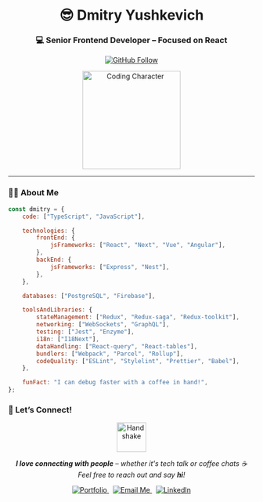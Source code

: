 <h1 align="center">😎 Dmitry Yushkevich</h1>
<h3 align="center">💻 Senior Frontend Developer – Focused on <strong>React</strong></h3>

<p align="center">
  <a href="https://github.com/DmitryFullStackDev" target="_blank">
    <img src="https://img.shields.io/github/followers/DmitryFullStackDev?label=Follow&style=social" alt="GitHub Follow" />
  </a>
</p>

<p align="center">
  <img align="center" src="https://media.giphy.com/media/M9gbBd9nbDrOTu1Mqx/giphy.gif" width="200" alt="Coding Character" />
</p>

---

### 👨‍💻 About Me

```js
const dmitry = {
    code: ["TypeScript", "JavaScript"],

    technologies: {
        frontEnd: {
            jsFrameworks: ["React", "Next", "Vue", "Angular"],
        },
        backEnd: {
            jsFrameworks: ["Express", "Nest"],
        },
    },

    databases: ["PostgreSQL", "Firebase"],

    toolsAndLibraries: {
        stateManagement: ["Redux", "Redux-saga", "Redux-toolkit"],
        networking: ["WebSockets", "GraphQL"],
        testing: ["Jest", "Enzyme"],
        i18n: ["I18Next"],
        dataHandling: ["React-query", "React-tables"],
        bundlers: ["Webpack", "Parcel", "Rollup"],
        codeQuality: ["ESLint", "Stylelint", "Prettier", "Babel"],
    },

    funFact: "I can debug faster with a coffee in hand!",
};
```
### 🤝 Let’s Connect!

<p align="center"> <img src="https://media.giphy.com/media/LnQjpWaON8nhr21vNW/giphy.gif" width="60" alt="Handshake" /> </p> <p align="center"><em><b>I love connecting with people</b> – whether it's tech talk or coffee chats ☕<br/>Feel free to reach out and say <b>hi</b>!</em></p> <p align="center"> <a href="https://www.yushkevich-dmitry.com" target="_blank"> <img src="https://img.shields.io/badge/My_Portfolio-Visit-blueviolet?style=for-the-badge&logo=web" alt="Portfolio" /> </a> &nbsp; <a href="mailto:dmitry.dev.react@gmail.com"> <img src="https://img.shields.io/badge/Email-Me-red?style=for-the-badge&logo=gmail" alt="Email Me" /> </a> &nbsp; <a href="https://www.linkedin.com/in/dmitry-yushkevich" target="_blank"> <img src="https://img.shields.io/badge/LinkedIn-Connect-blue?style=for-the-badge&logo=linkedin" alt="LinkedIn" /> </a> </p> 
